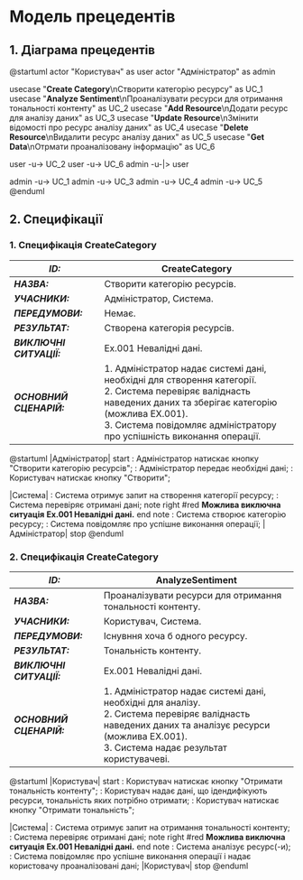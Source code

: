 # Модель прецедентів

## 1. Діаграма прецедентів

@startuml
  actor "Користувач" as user
  actor "Адміністратор" as admin

  usecase "<b>Create Category</b>\nСтворити категорію ресурсу" as UC_1
  usecase "<b>Analyze Sentiment</b>\nПроаналізувати ресурси для отримання тональності контенту" as UC_2
  usecase "<b>Add Resource</b>\nДодати ресурс для аналізу даних" as UC_3
  usecase "<b>Update Resource</b>\nЗмінити відомості про ресурс аналізу даних" as UC_4
  usecase "<b>Delete Resource</b>\nВидалити ресурс аналізу даних" as UC_5
  usecase "<b>Get Data</b>\nОтрмати проаналізовану інформацію" as UC_6

  user -u-> UC_2
  user -u-> UC_6
  admin -u-|> user

  admin -u-> UC_1
  admin -u-> UC_3
  admin -u-> UC_4
  admin -u-> UC_5
@enduml

## 2. Специфікації

### 1. Специфікація CreateCategory

| **_ID:_**                | CreateCategory                                                                                                                                                                                                                                      |
| ------------------------ | --------------------------------------------------------------------------------------------------------------------------------------------------------------------------------------------------------------------------------------------------- |
| **_НАЗВА:_**             | Створити категорію ресурсів.                                                                                                                                                                                                                        |
| **_УЧАСНИКИ:_**          | Адміністратор, Система.                                                                                                                                                                                                                             |
| **_ПЕРЕДУМОВИ:_**        | Немає.                                                                                                                                                                                                                                              |
| **_РЕЗУЛЬТАТ:_**         | Створена категорія ресурсів.                                                                                                                                                                                                                        |
| **_ВИКЛЮЧНІ СИТУАЦІЇ:_** | Ex.001 Невалідні дані.                                                                                                                                                                                                                              |
| **_ОСНОВНИЙ СЦЕНАРІЙ:_** | 1. Адміністратор надає системі дані, необхідні для створення категорії. <br/> 2. Система перевіряє валіднасть наведених даних та зберігає категорію (можлива EX.001). <br/> 3. Система повідомляє адміністратору про успішність виконання операції. |

@startuml
  |Адміністратор|
  start
  : Адміністратор натискає кнопку "Створити категорію ресурсів";
  : Адміністратор передає необхідні дані;
  : Користувач натискає кнопку "Створити";

  |Система|
  : Система отримує запит на створення категорії ресурсу;
  : Система перевіряє отримані дані;
  note right #red
    <b>Можлива виключна ситуація</b>
    <b>Ex.001 Невалідні дані.</b>
  end note
  : Система створює категорію ресурсу;
  : Система повідомляє про успішне виконання операції;
  |Адміністратор|
  stop
@enduml

### 2. Специфікація CreateCategory

| **_ID:_**                | AnalyzeSentiment                                                                                                                                                                                        |
| ------------------------ | ------------------------------------------------------------------------------------------------------------------------------------------------------------------------------------------------------- |
| **_НАЗВА:_**             | Проаналізувати ресурси для отримання тональності контенту.                                                                                                                                              |
| **_УЧАСНИКИ:_**          | Користувач, Система.                                                                                                                                                                                    |
| **_ПЕРЕДУМОВИ:_**        | Існувння хоча б одного ресурсу.                                                                                                                                                                         |
| **_РЕЗУЛЬТАТ:_**         | Тональність контенту.                                                                                                                                                                                   |
| **_ВИКЛЮЧНІ СИТУАЦІЇ:_** | Ex.001 Невалідні дані.                                                                                                                                                                                  |
| **_ОСНОВНИЙ СЦЕНАРІЙ:_** | 1. Адміністратор надає системі дані, необхідні для аналізу. <br/> 2. Система перевіряє валіднасть наведених даних та аналізує ресурси (можлива EX.001). <br/> 3. Система надає результат користувачеві. |

@startuml
  |Користувач|
  start
  : Користувач натискає кнопку "Отримати тональність контенту";
  : Користувач надає дані, що ідендифікують ресурси, тональність яких потрібно отримати;
  : Користувач натискає кнопку "Отримати тональність";

  |Система|
  : Система отримує запит на отримання тональності контенту;
  : Система перевіряє отримані дані;
  note right #red
    <b>Можлива виключна ситуація</b>
    <b>Ex.001 Невалідні дані.</b>
  end note
  : Система аналізує ресурс(-и);
  : Система повідомляє про успішне виконання операції і надає користовачу проаналізовані дані;
  |Користувач|
  stop
@enduml